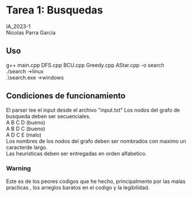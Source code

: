 # Tarea 1: Busquedas
IA_2023-1\
Nicolas Parra Garcia

## Uso
g++ main.cpp DFS.cpp BCU.cpp Greedy.cpp AStar.cpp -o search\
./search        ->linux\
.\search.exe    ->windows


## Condiciones de funcionamiento 
El parser lee el input desde el archivo "input.txt"
Los nodos del grafo de busqueda deben ser secuenciales.\
    A B C D  (bueno)\
    A B D C  (bueno)\
    A D C E  (malo)\
Los nombres de los nodos del grafo deben ser nombrados con maximo un caracterde largo.\
Las heuristicas deben ser entregadas en orden alfabetico.

### Warning
Este es de los peores codigos que he hecho, principalmente por las malas practicas , los arreglos baratos en el codigo y la legibilidad.